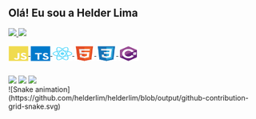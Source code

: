 ## Olá! Eu sou a Helder Lima 
 <div>
  <a href="https://github.com/helderlim">
  <img height="180em" src="https://github-readme-stats.vercel.app/api?username=helderlim&show_icons=true&theme=dracula&include_all_commits=true&count_private=true"/>
  <img height="180em" src="https://github-readme-stats.vercel.app/api/top-langs/?username=helderlim&layout=compact&langs_count=8&theme=dracula"/>
<div>
<div style="display: inline_block"><br>
  <img align="center" alt="Helder-Js" height="30" width="40" src="https://raw.githubusercontent.com/devicons/devicon/master/icons/javascript/javascript-plain.svg">
  <img align="center" alt="helder-Ts" height="30" width="40" src="https://raw.githubusercontent.com/devicons/devicon/master/icons/typescript/typescript-plain.svg">
  <img align="center" alt="helder-React" height="30" width="40" src="https://raw.githubusercontent.com/devicons/devicon/master/icons/react/react-original.svg">
  <img align="center" alt="helder-HTML" height="30" width="40" src="https://raw.githubusercontent.com/devicons/devicon/master/icons/html5/html5-original.svg">
  <img align="center" alt="helder-CSS" height="30" width="40" src="https://raw.githubusercontent.com/devicons/devicon/master/icons/css3/css3-original.svg">
  <img align="center" alt="helder-Csharp" height="30" width="40" src="https://raw.githubusercontent.com/devicons/devicon/master/icons/csharp/csharp-original.svg">
</div>
  
  ##
  
  <div>
  <a href="https://www.linkedin.com/in/helderlimafront/" target="_blank"><img src="https://img.shields.io/badge/-LinkedIn-%230077B5?style=for-the-badge&logo=linkedin&logoColor=white" target="_blank"></a>
  <a href="https://www.instagram.com/" target="_blank"><img src="https://img.shields.io/badge/-Instagram-%23E4405F?style=for-the-badge&logo=instagram&logoColor=white" target="_blank"></a>
    <a href = "mailto: helderfelima16@gmail.com"><img src="https://img.shields.io/badge/-Gmail-%23EA4335?style=for-the-badge&logo=gmail&logoColor=white" target="_blank"></a>
</div>
 
 <div>
  ![Snake animation](https://github.com/helderlim/helderlim/blob/output/github-contribution-grid-snake.svg)
 </div>
